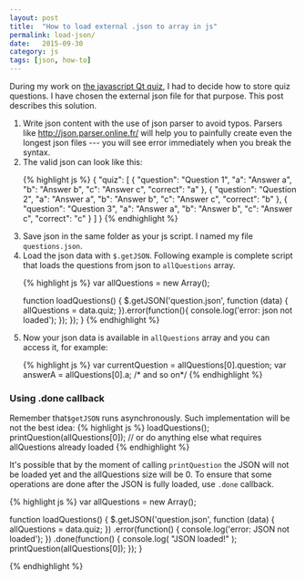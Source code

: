```yaml
---
layout: post
title:  "How to load external .json to array in js"
permalink: load-json/
date:   2015-09-30
category: js
tags: [json, how-to]
---
```

During my work on <a href="http://katecpp.github.io/qt-exam-preparations/">the javascript Qt quiz</a>, I had to decide how to store quiz questions. I have chosen the external json file for that purpose. This post describes this solution.
<ol>
	<li>Write json content with the use of json parser to avoid typos. Parsers like <a href="http://json.parser.online.fr/">http://json.parser.online.fr/</a> will help you to painfully create even the longest json files --- you will see error immediately when you break the syntax.</li>
	<li>The valid json can look like this:

{% highlight js %}
 {
     "quiz": 
     [
         {
             "question": "Question 1",
             "a": "Answer a",
             "b": "Answer b",
             "c": "Answer c",
             "correct": "a"
         },
         {
             "question": "Question 2",
             "a": "Answer a",
             "b": "Answer b",
             "c": "Answer c",
             "correct": "b"
         },
         {
             "question": "Question 3",
             "a": "Answer a",
             "b": "Answer b",
             "c": "Answer c",
             "correct": "c"
         }
     ]
 }
{% endhighlight %}

</li>
	<li>Save json in the same folder as your js script. I named my file <code>questions.json</code>.</li>
	<li>Load the json data with <code>$.getJSON</code>. Following example is complete script that loads the questions from json to <code>allQuestions</code> array.

{% highlight js %}
var allQuestions = new Array();
    
function loadQuestions() {
    $.getJSON('question.json', function (data) {
        allQuestions = data.quiz;
    }).error(function(){
            console.log('error: json not loaded');
        });
    });
}
{% endhighlight %}

</li>
<li>Now your json data is available in <code>allQuestions</code> array and you can access it, for example:<br>

{% highlight js %}
var currentQuestion = allQuestions[0].question;
var answerA         = allQuestions[0].a; 
/* and so on*/
{% endhighlight %}

</li>
</ol>


### Using .done callback
Remember that`$getJSON` runs asynchronously. Such implementation will be not the best idea:
{% highlight js %}
loadQuestions();
printQuestion(allQuestions[0]); 
// or do anything else what requires allQuestions already loaded
{% endhighlight %}

It's possible that by the moment of calling `printQuestion` the JSON will not be loaded yet and the allQuestions size will be 0. To ensure that some operations are done after the JSON is fully loaded, use `.done` callback.

{% highlight js %}
var allQuestions = new Array();
    
function loadQuestions() {
    $.getJSON('question.json', function (data) {
        allQuestions = data.quiz;
    })
    .error(function() {
        console.log('error: JSON not loaded'); 
    })
    .done(function() {
        console.log( "JSON loaded!" );
        printQuestion(allQuestions[0]); 
    });
}

{% endhighlight %}

